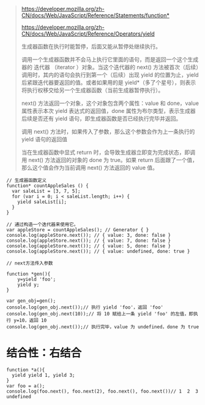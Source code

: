 > <https://developer.mozilla.org/zh-CN/docs/Web/JavaScript/Reference/Statements/function*>
>
> <https://developer.mozilla.org/zh-CN/docs/Web/JavaScript/Reference/Operators/yield>
>
> 生成器函数在执行时能暂停，后面又能从暂停处继续执行。
>
> 调用一个生成器函数并不会马上执行它里面的语句，而是返回一个这个生成器的 迭代器 （iterator ）对象。当这个迭代器的 next() 方法被首次（后续）调用时，其内的语句会执行到第一个（后续）出现 yield 的位置为止，yield 后紧跟迭代器要返回的值。或者如果用的是 yield\*（多了个星号），则表示将执行权移交给另一个生成器函数（当前生成器暂停执行）。
>
> next() 方法返回一个对象，这个对象包含两个属性：value 和 done，value 属性表示本次 yield 表达式的返回值，done 属性为布尔类型，表示生成器后续是否还有 yield 语句，即生成器函数是否已经执行完毕并返回。
>
> 调用 next() 方法时，如果传入了参数，那么这个参数会作为上一条执行的  yield 语句的返回值
>
> 当在生成器函数中显式 return 时，会导致生成器立即变为完成状态，即调用 next() 方法返回的对象的 done 为 true。如果 return 后面跟了一个值，那么这个值会作为当前调用 next() 方法返回的 value 值。

    // 生成器函数定义
    function* countAppleSales () {
      var saleList = [3, 7, 5];
      for (var i = 0; i < saleList.length; i++) {
        yield saleList[i];
      }
    }

    // 通过构造一个迭代器来使用它。
    var appleStore = countAppleSales(); // Generator { }
    console.log(appleStore.next()); // { value: 3, done: false }
    console.log(appleStore.next()); // { value: 7, done: false }
    console.log(appleStore.next()); // { value: 5, done: false }
    console.log(appleStore.next()); // { value: undefined, done: true }

    // next方法传入参数

    function *gen(){
        y=yield 'foo';
        yield y;
    }

    var gen_obj=gen();
    console.log(gen_obj.next());// 执行 yield 'foo'，返回 'foo'
    console.log(gen_obj.next(10));// 将 10 赋给上一条 yield 'foo' 的左值，即执行 y=10，返回 10
    console.log(gen_obj.next());// 执行完毕，value 为 undefined，done 为 true

# 结合性：右结合

    function *a(){
      yield yield 1, yield 3;
    }
    var foo = a();
    console.log(foo.next(), foo.next(2), foo.next(), foo.next())// 1  2  3 undefined

